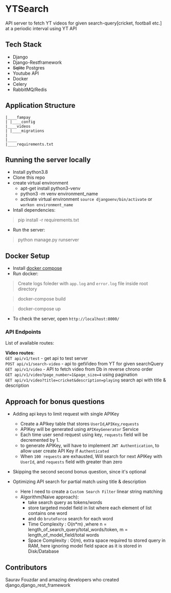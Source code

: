 
# YTSearch

API server to fetch YT videos for given search-query[cricket, football etc.] at a periodic interval using YT API

## Tech Stack

- Django
- Django-Restframework
- ~~Sqlite~~ Postgres
- Youtube API
- Docker
- Celery
- RabbitMQ/Redis

## Application Structure

```
|____fampay
| |____config
|____videos
| |____migrations
|
|____
|____requirements.txt
```
## Running the server locally

 * Install python3.8
 * Clone this repo
 * create virtual environment
   - apt-get install python3-venv  
   - python3 -m venv environment_name
   - activate virtual environment `source djangoenv/bin/activate`   or `workon environment_name`
 * Intall dependencies:
> pip install -r requirements.txt
 * Run the server:
> python manage.py runserver


Docker Setup
---
 * Install [docker compose](https://docs.docker.com/compose/install/)
 * Run docker:
> Create logs foleder with `app.log` and `error.log` file inside root directory

> docker-compose build

> docker-compose up
 * To check the server, open `http://localhost:8000/`


### API Endpoints

List of available routes:

**Video routes**:\
`GET api/v1/test` - get api to test server\
`POST api/v1/search-video` - api to getVideo from YT for given searchQuery\
`GET api/v1/video` - API to fetch video from Db in reverse chrono order\
`GET api/v1/video?page_number=1&page_size=4` using pagination\
`GET api/v1/video?title=cricket&description=playing` search api with title & description


## Approach for bonus questions
* Adding api keys to limit request with single APIKey
  - Create a APIkey table that stores `UserId`,`APIKey`,`requests`
  - APIKey will be generated using `APIKeyGenerator` Service
  - Each time user send request using key, `requests` field will be decremented by 1.
  - to generate APIKey, will have to implement `JWT Authentication`, to allow user create API Key if `Authenticated`
  - When `100 requests` are exhausted, Will search for next APIKey with `UserId`, and `requests` field with greater than zero  

* Skipping the second second bonus question, since it's optional
* Optimizing API search for partial match using title & description 
  - Here I need to create a `Custom Search Filter` linear string matching
  - Algorithm(Naive approach):
    - take search query as tokens/words
    - store targeted model field in list where each element of list contains one word
    - and do `bruteForce` search for each word 
    - Time Complexity : O(n*m) ,where n = length_of_search_query/total_words/token, m = length_of_model_field/total words
    - Space Complexity : O(m), extra space required to stored query in RAM, here ignoring model field space as it is stored in Disk/Database


## Contributors
Saurav Fouzdar and amazing developers who created django,django_rest_framework





